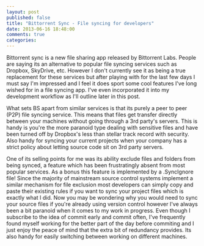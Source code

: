 ```yaml
---
layout: post
published: false
title: "Bittorrent Sync - File syncing for developers"
date: 2013-06-16 18:48:00
comments: true
categories: 
---
```


Bittorrent sync is a new file sharing app released by Bittorrent Labs. People are saying its an alternative to popular file syncing services such as Dropbox, SkyDrive, etc. However I don't currently see it as being a true replacement for these services but after playing with for the last few days I must say I'm impressed and I feel it does sport some cool features I've long wished for in a file syncing app. I've even incorporated it into my development workflow as I'll outline later in this post.

What sets BS apart from similar services is that its purely a peer to peer (P2P) file syncing service. This means that files get transfer directly between your machines without going through a 3rd party's servers. This is handy is you're the more paranoid type dealing with sensitive files and have been turned off by Dropbox's less than stellar track record with security. Also handy for syncing your current projects when your company has a strict policy about letting source code sit on 3rd party servers.

One of its selling points for me was its ability exclude files and folders from being synced, a feature which has been frustratingly absent from most popular services. As a bonus this feature is implemented by a .SyncIgnore file! Since the majority of mainstream source control systems implement a similar mechanism for file exclusion most developers can simply copy and paste their existing rules if you want to sync your project files which is exactly what I did. Now you may be wondering why you would need to sync your source files if you're already using version control however I've always been a bit paranoid when it comes to my work in progress. Even though I subscribe to the idea of commit early and commit often, I've frequently found myself working for the better part of the day before commiting and I just enjoy the peace of mind that the extra bit of redundancy provides. Its also handy for easily switching between working on different machines.
